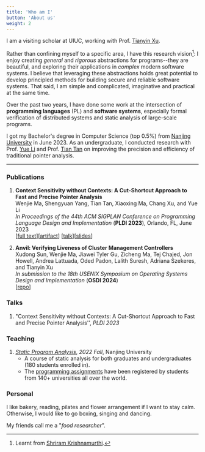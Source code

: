 ```yaml
---
title: 'Who am I'
button: 'About us'
weight: 2
---
```


I am a visiting scholar at UIUC, working with Prof. [Tianyin Xu](https://euclidgame.github.io). 

Rather than confining myself to a specific area, I have this research vision[^1]: I enjoy creating *general*
and *rigorous* abstractions for programs--they are beautiful, and exploring their applications in *complex* modern software systems. I believe that
leveraging these abstractions holds great potential to develop principled methods for building secure and reliable software systems. 
That said, I am simple and complicated, imaginative and practical at the same time.

Over the past two years, I have done some work at the intersection of **programming languages** (PL) and **software systems**,
especially formal verification of distributed systems and static analysis of large-scale programs. 

I got my Bachelor's degree in Computer Science (top 0.5\%) from [Nanjing University](https://www.nju.edu.cn/en/About/Message_from_the_Leadership.htm) in June 2023. As an undergraduate, I conducted research with Prof. 
[Yue Li](https://yuelee.bitbucket.io) and Prof. [Tian Tan](https://silverbullettt.bitbucket.io) on improving the precision and
efficiency of traditional pointer analysis.

---

### Publications
1. **Context Sensitivity without Contexts: A Cut-Shortcut Approach to Fast and Precise Pointer Analysis**  
Wenjie Ma, Shengyuan Yang, Tian Tan, Xiaoxing Ma, Chang Xu, and Yue Li  
*In Proceedings of the 44th ACM SIGPLAN Conference on Programming Language Design and Implementation* (**PLDI 2023**),
Orlando, FL, June 2023  
[[full text](https://dl.acm.org/doi/pdf/10.1145/3591242)][[artifact](https://zenodo.org/record/7808384)]
[[talk](https://youtu.be/F3z39M0gdJU?t=5773)][[slides](/file/pldi-23.pdf)]

2. **Anvil: Verifying Liveness of Cluster Management Controllers**     
Xudong Sun, Wenjie Ma, Jiawei Tyler Gu, Zicheng Ma, Tej Chajed, Jon Howell, Andrea Lattuada, Oded Padon, Lalith Suresh, Adriana Szekeres, and Tianyin Xu  
*In submission to the 18th USENIX Symposium on Operating Systems Design and Implementation* (**OSDI 2024**)  
[[repo](https://github.com/vmware-research/verifiable-controllers)]

### Talks
1. "Context Sensitivity without Contexts: A Cut-Shortcut Approach to Fast and Precise Pointer Analysis'', *PLDI 2023*

### Teaching
1. [*Static Program Analysis*](https://tai-e.pascal-lab.net/en/intro/overview.html), *2022 Fall*, Nanjing University  
    - A course of static analysis for both graduates and undergraduates (180 students enrolled in).
    - The [programming assignments](https://oj.pascal-lab.net/problem) have been registered by students from 140+ universities all over the world.

### Personal
I like bakery, reading, pilates and flower arrangement if I want to stay calm. Otherwise, I would like to go boxing, singing
and dancing.

My friends call me a "*food researcher*".  

[^1]:Learnt from [Shriram Krishnamurthi](https://cs.brown.edu/~sk/).